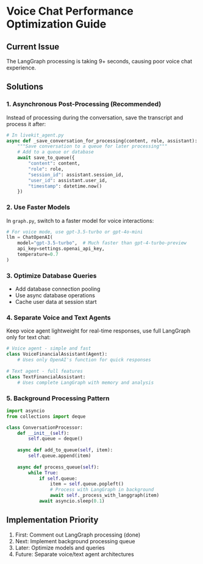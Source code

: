 # Voice Chat Performance Optimization Guide

## Current Issue
The LangGraph processing is taking 9+ seconds, causing poor voice chat experience.

## Solutions

### 1. Asynchronous Post-Processing (Recommended)
Instead of processing during the conversation, save the transcript and process it after:

```python
# In livekit_agent.py
async def _save_conversation_for_processing(content, role, assistant):
    """Save conversation to a queue for later processing"""
    # Add to a queue or database
    await save_to_queue({
        "content": content,
        "role": role,
        "session_id": assistant.session_id,
        "user_id": assistant.user_id,
        "timestamp": datetime.now()
    })
```

### 2. Use Faster Models
In `graph.py`, switch to a faster model for voice interactions:
```python
# For voice mode, use gpt-3.5-turbo or gpt-4o-mini
llm = ChatOpenAI(
    model="gpt-3.5-turbo",  # Much faster than gpt-4-turbo-preview
    api_key=settings.openai_api_key,
    temperature=0.7
)
```

### 3. Optimize Database Queries
- Add database connection pooling
- Use async database operations
- Cache user data at session start

### 4. Separate Voice and Text Agents
Keep voice agent lightweight for real-time responses, use full LangGraph only for text chat:

```python
# Voice agent - simple and fast
class VoiceFinancialAssistant(Agent):
    # Uses only OpenAI's function for quick responses
    
# Text agent - full features
class TextFinancialAssistant:
    # Uses complete LangGraph with memory and analysis
```

### 5. Background Processing Pattern
```python
import asyncio
from collections import deque

class ConversationProcessor:
    def __init__(self):
        self.queue = deque()
        
    async def add_to_queue(self, item):
        self.queue.append(item)
        
    async def process_queue(self):
        while True:
            if self.queue:
                item = self.queue.popleft()
                # Process with LangGraph in background
                await self._process_with_langgraph(item)
            await asyncio.sleep(0.1)
```

## Implementation Priority
1. First: Comment out LangGraph processing (done)
2. Next: Implement background processing queue
3. Later: Optimize models and queries
4. Future: Separate voice/text agent architectures 